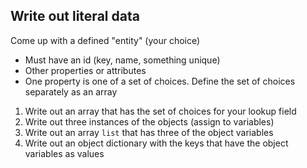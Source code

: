 
## Write out literal data

Come up with a defined "entity" (your choice)

* Must have an id (key, name, something unique)
* Other properties or attributes
* One property is one of a set of choices. Define the set of choices separately as an array

1. Write out an array that has the set of choices for your lookup field
1. Write out three instances of the objects (assign to variables)
1. Write out an array `list` that has three of the object variables
1. Write out an object dictionary with the keys that have the object variables as values
